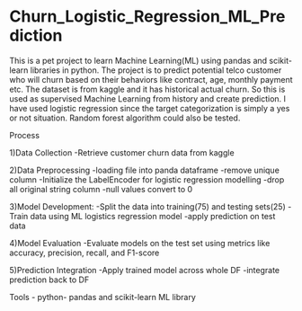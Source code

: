 # Churn_Logistic_Regression_ML_Prediction

This is a  pet project to learn Machine Learning(ML) using pandas and scikit-learn libraries in python. The project is to predict potential telco customer who will churn based on their behaviors like contract, age, monthly payment etc. The dataset is from kaggle and it has historical actual churn. So this is used as supervised Machine Learning from history and create prediction. I have used logistic regression since the target categorization is simply a yes or not situation. Random forest algorithm could also be tested.

Process

1)Data Collection
  -Retrieve customer churn data from kaggle
  
2)Data Preprocessing
  -loading file into  panda dataframe
  -remove unique column
  -Initialize the LabelEncoder for logistic regression modelling
  -drop all original string column
  -null values convert to 0
  
3)Model Development:
  -Split the data into training(75) and testing sets(25)
  -Train data using ML logistics regression model
  -apply prediction on test data
  
4)Model Evaluation
  -Evaluate models on the test set using metrics like accuracy, precision, recall, and F1-score
  
5)Prediction Integration
  -Apply trained model across whole DF
  -integrate prediction back to DF

  Tools - python- pandas and scikit-learn ML library






